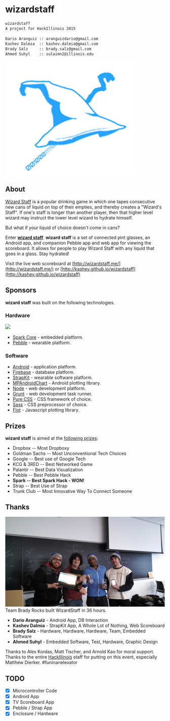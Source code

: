 # wizardstaff

    wizardstaff
    A project for HackIllinois 2015

    Dario Aranguiz :: aranguizdario@gmail.com
    Kashev Dalmia  :: kashev.dalmia@gmail.com
    Brady Salz     :: brady.salz@gmail.com
    Ahmed Suhyl    :: sulaimn2@illinois.edu

![Wizard Staff Logo](https://raw.githubusercontent.com/kashev/wizardstaff/master/website/src/img/wizard.png)

## About

[Wizard Staff](http://en.wikipedia.org/wiki/Wizard_Staff) is a popular drinking game in which one tapes consecutive new cans of liquid on top of their empties, and thereby creates a "Wizard's Staff". If one's staff is longer than another player, then that higher level wizard may instruct the lower level wizard to hydrate himself.

But what if your liquid of choice doesn't come in cans?

Enter [**wizard staff**](https://github.com/kashev/wizardstaff). **wizard staff** is a set of connected pint glasses, an Android app, and companion Pebble app and web app for viewing the scoreboard. It allows for people to play Wizard Staff with any liquid that goes in a glass. Stay hydrated!

Visit the live web scoreboard at [http://wizardstaff.me/](http://wizardstaff.me/) or [http://kashev.github.io/wizardstaff](http://kashev.github.io/wizardstaff)

## Sponsors
**wizard staff** was built on the following technologies.
### Hardware
![](//Optimized-staff.jpg)
- [Spark Core](https://www.spark.io/) - embedded platform.
- [Pebble](https://getpebble.com/) - wearable platform.

### Software
- [Android](https://www.android.com/) - application platform.
- [Firebase](https://www.firebase.com/) - database platform.
- [StrapKit](https://www.straphq.com/) - wearable software platform.
- [MPAndroidChart](https://github.com/PhilJay/MPAndroidChart) - Android plotting library.
- [Node](http://nodejs.org/) - web development platform.
- [Grunt](http://gruntjs.com/) - web development task runner.
- [Pure CSS](http://purecss.io/) - CSS framework of choice.
- [Sass](http://sass-lang.com/) - CSS preprocessor of choice.
- [Flot](http://www.flotcharts.org/) - Javascript plotting library.


## Prizes
**wizard staff** is aimed at the [following prizes](https://www.hackillinois.org/prizes):
- Dropbox -- Most Dropboxy
- Goldman Sachs -- Most Unconventional Tech Choices
- Google -- Best use of Google Tech
- KCG & 3RED -- Best Networked Game
- Palantir -- Best Data Visualization
- Pebble -- Best Pebble Hack
- **Spark -- Best Spark Hack - WON!**
- Strap -- Best Use of Strap
- Trunk Club -- Most Innovative Way To Connect Someone

## Thanks

![Team](https://raw.githubusercontent.com/kashev/wizardstaff/master/other/team.jpg)
Team Brady Rocks built WizardStaff in 36 hours.

- **Dario Aranguiz** - Android App, DB Interaction
- **Kashev Dalmia** - StrapKit App, A Whole Lot of Nothing, Web Scoreboard
- **Brady Salz** - Hardware, Hardware, Hardware, Team, Embedded Software
- **Ahmed Suhyl** - Embedded Software, Test, Hardware, Graphic Design

Thanks to Alex Kordas, Matt Tischer, and Arnold Kao for moral support. Thanks to the entire [HackIllinois](https://www.hackillinois.org/) staff for putting on this event, especially Matthew Dierker. #funinanelevator

## TODO
- [X] Microcontroller Code
- [X] Android App
- [X] TV Scoreboard App
- [X] Pebble / Strap App
- [X] Enclosure / Hardware

